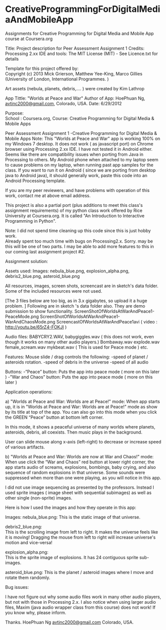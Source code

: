 CreativeProgrammingForDigitalMediaAndMobileApp
==============================================

Assignments for Creative Programming for Digital Media and Mobile App course at Coursera.org


 Title:   Project description for Peer Assessment Assignment 1
Credits:
Processing 2.xx IDE and tools:  The MIT License (MIT) - See Licence.txt for details

Template for this project offered by:   
Copyright (c) 2013 Mick Grierson, Matthew Yee-King, Marco Gillies
(University of London, International Programmes. )

Art assets (nebula, planets, debris,.... ) were created by Kim Lathrop

 App Tittle:   "Worlds at Peace and War"
 Author of App:   HoePhuan Ng, avtinc2000@gmail.com, Colorado, USA.
 Date:  6/29/2012

 Purpose:    
School :  Coursera.org, 
Course: 	Creative Programming for Digital Media & Mobile Apps 

Peer Assessment Assignment 1 -Creative Programming for Digital Media & Mobile Apps
Note:  This "Worlds at Peace and War" app is working 100% on my Windows 7 desktop.
  It does not work ( as javascript port)  on Chrome browser using Processing 2.xx IDE.
I have not tested it in Android either.
Seems like there are compatibility issues when porting from Java in Processing to others.
My Android phone when attached to my laptop seem to cause problems on my laptop,
when running past app samples for the class.
If you want to run it on Android ( since we are porting from desktop java to Android java), 
it should generally work, paste this code into an Android Processing template.

If you are my peer reviewers, and have problems with operation of this work, contact me at 
above email address.

This project is also a partial port (plus additions to meet this class's assignment requirements) of my python class work offered by Rice University at Coursera.org.  It is called "An Introduction to Interactive Programming in Python".

Note:  I did not spend time cleaning up this code since this is just hobby work.  
Already spent too much time with  bugs on Processing2.x.  Sorry.  may be this will be one of two parts.  I may be able to add more features to this in our coming  last assignment project #2.

Assignment solution:

Assets used:
Images:  nebula_blue.png, explosion_alpha.png, debris2_blue.png, asteroid_blue.png

All resources, images, screen shots, screencast are in sketch's data folder.   Some of the included resources were not used.

[The 3 files below are too big, as in 3.x gigabytes, so upload it a huge problem. ]
Following are in sketch 's data folder also.  They are demo submission to show functionality.
ScreenShotOfWorldsAtWarAndPeace1-PeaceMode.png
ScreenShotOfWorldsAtWarAndPeace1-WarAndChaosMode.png
ScreencastOfWorldsAtWarAndPeace1avi   ( video :   http://youtu.be/65rZ4-FOKJI )

Audio files:
BABYCRY2.WAV,
babygiggles.wav ( this does not work, even though it works on many other audio players.)
Bombaway.wav
explode.wav
female_scream.wav
mykbeat.wav  ( This is used for Peace mode )
etc.

Features:
Mouse slide / drag controls the following: 
-speed of planet / asteroids rotation.
-speed of debris in the universe
-speed of all audio

Buttons:
-”Peace” button:  	Puts the app into peace mode ( more on this later )
-”War and Chaos” button:  	Puts the app into peace mode ( more on this later )

Application operations:

a) "Worlds at Peace and War:  Worlds are at Peace!" mode:
When app starts up, it is in "Worlds at Peace and War:  Worlds are at Peace!" mode as show by its title 
at top of the app.  You can also go into this mode when you click the GREEN “Peace” button at bottom left corner.

In this mode, it shows a peaceful universe of many worlds where planets, asteroids, debris, all coexists.  Then music plays in the background.

User can slide mouse along x-axis (left-right) to decrease or increase speed of various artifacts.

b) "Worlds at Peace and War:  Worlds are now at War and Chaos!" mode:
When use click the “War and Chaos” red button at lower right corner, the app starts audio of screams, explosions, bombings, baby crying, and also sequence of random explosions in that universe.
Some sounds were suppressed when more than one were playing, as you will notice in this app.

I did not use image sequencing as presented by the professors.  Instead I used sprite images ( image sheet with sequential subimages) as well as other single (non-sprite) images.

Here is how I used the images and how they operate in this app:

Images: 
 nebula_blue.png: 	 This is the static image of that universe.

 debris2_blue.png:  
This is the scrolling image from left to right.  It makes the universe feels like it is moving!
Dragging the mouse from left to right will increase universe's motion and vice-versa!

explosion_alpha.png:  	
This is the sprite image of explosions.  It has 24 contiguous sprite sub-images.

asteroid_blue.png:  	This is the planet / asteroid images where I move and rotate them randomly.


Bug issues:

I have not figure out why some audio files work in many other audio players, but not with those in Processing 2.x.  I also notice when using larger audio files, Maxim (java audio wrapper class from this course) does not work!
If you know why, please inform.


Thanks.
HoePhuan Ng
avtinc2000@gmail.com
Colorado, USA. 
